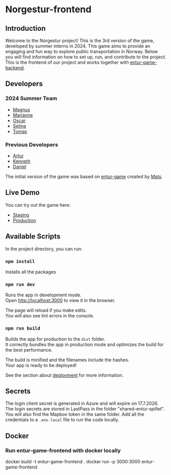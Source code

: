 # Norgestur-frontend

## Introduction

Welcome to the Norgestur project! This is the 3rd version of the game, developed by summer interns in 2024. This game aims to provide an engaging and fun way to explore public transportation in Norway. Below you will find information on how to set up, run, and contribute to the project. This is the frontend of our project and works together with [entur-game-backend](https://github.com/entur/entur-game-backend).

## Developers

### 2024 Summer Team
- [Magnus](https://github.com/Magnus-Farstad)
- [Marianne](https://github.com/maribsta)
- [Oscar](https://github.com/oscarahalvorsen)
- [Selma](https://github.com/selmagudmundsen)
- [Tomas](https://github.com/tomaswedege)

### Previous Developers
- [Artur](https://github.com/apkrauze)
- [Kenneth](https://github.com/kennetng)
- [Daniel](https://github.com/Daniel-Jansson)

The initial version of the game was based on [entur-game](https://github.com/entur/entur-game) created by [Mats](https://github.com/draperunner).

## Live Demo

You can try out the game here:
- [Staging](https://entur-game.staging.entur.org/)
- [Production](https://entur-game.entur.org/)

## Available Scripts

In the project directory, you can run:

### `npm install`
Installs all the packages 

### `npm run dev`

Runs the app in development mode.<br>
Open [http://localhost:3000](http://localhost:3000) to view it in the browser.

The page will reload if you make edits.<br>
You will also see lint errors in the console.


### `npm run build`

Builds the app for production to the `dist` folder.<br>
It correctly bundles the app in production mode and optimizes the build for the best performance.

The build is minified and the filenames include the hashes.<br>
Your app is ready to be deployed!

See the section about [deployment](https://facebook.github.io/create-react-app/docs/deployment) for more information.

## Secrets
The login client secret is generated in Azure and will expire on 17.7.2026. The login secrets are stored in LastPass in the folder "shared-entur-spillet". You will also find the Mapbox token in the same folder. Add all the credentials to a `.env.local` file to run the code locally.

## Docker
### Run entur-game-frontend with docker locally

docker build -t entur-game-frontend .
docker run -p 3000:3000 entur-game-frontend